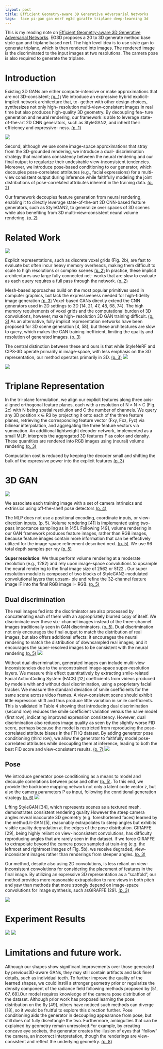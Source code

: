 ```yaml
---
layout: post
title: Efficient Geometry-aware 3D Generative Adversarial Networks
tags:  face pi-gan gan nerf eg3d giraffe triplane deep-learning 3d
---
```


This is my reading note on [Efficient Geometry-aware 3D Generative Adversarial Networks](https://arxiv.org/abs/2112.07945v2). EG3D proposes a 20 to 3D generate method base style gan and triplane based nerf. The high level idea is to use style gan to generate triplane, which is then rendered into images. The rendered image is the discriminated to the input images at two resolutions. The camera pose is also required to generate the triplane.

# Introduction

Existing 3D GANs are either compute-intensive or make approximations that are not 3D-consistent; [(p. 1)](zotero://open-pdf/library/items/CRQCAZBR?page=1&annotation=FC9NZ9V8) We introduce an expressive hybrid explicit-implicit network architecture that, to- gether with other design choices, synthesizes not only high- resolution multi-view-consistent images in real time but also produces high-quality 3D geometry. By decoupling fea- ture generation and neural rendering, our framework is able to leverage state-of-the-art 2D CNN generators, such as StyleGAN2, and inherit their efficiency and expressive- ness. [(p. 1)](zotero://open-pdf/library/items/CRQCAZBR?page=1&annotation=BU68YR6T)

![](https://raw.githubusercontent.com/zhangtemplar/zhangtemplar.github.io/master/uPic/chanEfficientGeometryaware3D2021-1-x302-y320.png) 

Second, although we use some image-space approximations that stray from the 3D-grounded rendering, we introduce a dual- discrimination strategy that maintains consistency between the neural rendering and our final output to regularize their undesirable view-inconsistent tendencies. Moreover, we introduce pose-based conditioning to our generator, which decouples pose-correlated attributes (e.g., facial expressions) for a multi-view consistent output during inference while faithfully modeling the joint distributions of pose-correlated attributes inherent in the training data. [(p. 2)](zotero://open-pdf/library/items/CRQCAZBR?page=2&annotation=AE5W2GK2)

Our framework decouples feature generation from neural rendering, enabling it to directly leverage state-of-the-art 2D CNN-based feature generators, such as StyleGAN2, to generalize over spaces of 3D scenes while also benefiting from 3D multi-view-consistent neural volume rendering. [(p. 2)](zotero://open-pdf/library/items/CRQCAZBR?page=2&annotation=SJLIGN36)
# Related Work
![](https://raw.githubusercontent.com/zhangtemplar/zhangtemplar.github.io/master/uPic/chanEfficientGeometryaware3D2021-2-x305-y499.png) 

Explicit representations, such as discrete voxel grids (Fig. 2b), are fast to evaluate but often incur heavy memory overheads, making them difficult to scale to high resolutions or complex scenes [(p. 2)](zotero://open-pdf/library/items/CRQCAZBR?page=2&annotation=844J2IM2) In practice, these implicit architectures use large fully connected net- works that are slow to evaluate as each query requires a full pass through the network. [(p. 2)](zotero://open-pdf/library/items/CRQCAZBR?page=2&annotation=FCPLQFEY)

Mesh-based approaches build on the most popular primitives used in computer graphics, but lack the expressiveness needed for high-fidelity image generation [(p. 3)](zotero://open-pdf/library/items/CRQCAZBR?page=3&annotation=TQZVHNCK) Voxel-based GANs directly extend the CNN generators used in 2D settings to 3D [14, 21, 47, 48, 68, 74]. 
The high memory requirements of voxel grids and the computational burden of 3D convolutions, however, make high- resolution 3D GAN training difficult. [(p. 3)](zotero://open-pdf/library/items/CRQCAZBR?page=3&annotation=R5AADC9Y) As an alternative, fully implicit representation networks have been proposed for 3D scene generation [4, 58], but these architectures are slow to query, which makes the GAN training inefficient, limiting the quality and resolution of generated images. [(p. 3)](zotero://open-pdf/library/items/CRQCAZBR?page=3&annotation=KMQAZRP3)

The central distinction between these and ours is that while StyleNeRF and CIPS-3D operate primarily in image-space, with less emphasis on the 3D representation, our method operates primarily in 3D. [(p. 3)](zotero://open-pdf/library/items/CRQCAZBR?page=3&annotation=2D4CFA2F)
![](https://raw.githubusercontent.com/zhangtemplar/zhangtemplar.github.io/master/uPic/chanEfficientGeometryaware3D2021-3-x305-y526.png) 

![](https://raw.githubusercontent.com/zhangtemplar/zhangtemplar.github.io/master/uPic/chanEfficientGeometryaware3D2021-3-x305-y331.png) 

# Triplane Representation
In the tri-plane formulation, we align our explicit features along three axis-aligned orthogonal feature planes, each with a resolution of N × N × C (Fig. 2c) with N being spatial resolution and C the number of channels. We query any 3D position x ∈ R3 by projecting it onto each of the three feature planes, retrieving the corresponding feature vector (Fxy, Fxz, Fyz) via bilinear interpolation, and aggregating the three feature vectors via summation. An additional lightweight decoder network, implemented as a small MLP, interprets the aggregated 3D features F as color and density. These quantities are rendered into RGB images using (neural) volume rendering [(p. 3)](zotero://open-pdf/library/items/CRQCAZBR?page=3&annotation=49NXD7IV)

Computation cost is reduced by keeping the decoder small and shifting the bulk of the expressive power into the explicit features [(p. 3)](zotero://open-pdf/library/items/CRQCAZBR?page=3&annotation=IIQ2W6XW)
# 3D GAN
![](https://raw.githubusercontent.com/zhangtemplar/zhangtemplar.github.io/master/uPic/chanEfficientGeometryaware3D2021-4-x45-y538.png) 

We associate each training image with a set of camera intrinsics and extrinsics using off-the-shelf pose detectors [(p. 4)](zotero://open-pdf/library/items/CRQCAZBR?page=4&annotation=GWNZAFJ7)


The MLP does not use a positional encoding, coordinate inputs, or view- direction inputs. [(p. 5)](zotero://open-pdf/library/items/CRQCAZBR?page=5&annotation=QFQS63FY). Volume rendering [41] is implemented using two-pass importance sampling as in [45]. Following [49], volume rendering in our GAN framework produces feature images, rather than RGB images, because feature images contain more information that can be effectively utilized for the image-space refinement described next. [(p. 5)](zotero://open-pdf/library/items/CRQCAZBR?page=5&annotation=KRHM3SU3). We use 96 total depth samples per ray [(p. 5)](zotero://open-pdf/library/items/CRQCAZBR?page=5&annotation=ZC7YFVSG)

**Super resolution**: We thus perform volume rendering at a moderate resolution (e.g., 1282) and rely upon image-space convolutions to upsample the neural rendering to the final image size of 2562 or 5122 .  Our super resolution module is composed of two blocks of StyleGAN2-modulated convolutional layers that upsam- ple and refine the 32-channel feature image IF into the final RGB image I+ RGB. [(p. 5)](zotero://open-pdf/library/items/CRQCAZBR?page=5&annotation=XHQ7IA2V)

## Dual discrimination
The real images fed into the discriminator are also processed by concatenating each of them with an appropriately blurred copy of itself. We discriminate over these six- channel images instead of the three-channel images traditionally seen in GAN discriminators. [(p. 5)](zotero://open-pdf/library/items/CRQCAZBR?page=5&annotation=PDE2FNBR). Dual discrimination not only encourages the final output to match the distribution of real images, but also offers additional effects: it encourages the neural rendering to match the distribution of downsampled real images; and it encourages the super-resolved images to be consistent with the neural rendering [(p. 5)](zotero://open-pdf/library/items/CRQCAZBR?page=5&annotation=JCZBLEV6)
![](https://raw.githubusercontent.com/zhangtemplar/zhangtemplar.github.io/master/uPic/chanEfficientGeometryaware3D2021-5-x49-y613.png) 

Without dual discrimination, generated images can include multi-view inconsistencies due to the unconstrained image-space super-resolution layers. We measure this effect quantitatively by extracting smile-related Facial ActionCoding System (FACS) [12] coefﬁcients from videos produced by models with and without dual discrimination, using a proprietary facial tracker. We measure the standard deviation of smile coefﬁcients for the same scene across video frames. A view-consistent scene should exhibit little expression shift and thus produce little variation in smile coefﬁcients. This is validated in Table 4 showing that introducing dual discrimination (second row) reduces the smile coefﬁcient variation versus the naive model (ﬁrst row), indicating improved expression consistency. However, dual discrimination also reduces image quality as seen by the slightly worse FID score, perhaps because the model is restricted from reproducing the pose-correlated attribute biases in the FFHQ dataset. By adding generator pose conditioning (third row), we allow the generator to faithfully model pose-correlated attributes while decoupling them at inference, leading to both the best FID score and view-consistent results. [(p. 7)](zotero://open-pdf/library/items/CRQCAZBR?page=7&annotation=G8JKN83I)
![](https://raw.githubusercontent.com/zhangtemplar/zhangtemplar.github.io/master/uPic/chanEfficientGeometryaware3D2021-7-x307-y520.png) 

## Pose
We introduce generator pose conditioning as a means to model and decouple correlations between pose and other [(p. 5)](zotero://open-pdf/library/items/CRQCAZBR?page=5&annotation=JYUI6MTC). To this end, we provide the backbone mapping network not only a latent code vector z, but also the camera parameters P as input, following the conditional generation strategy [(p. 6)](zotero://open-pdf/library/items/CRQCAZBR?page=6&annotation=ZFLAFZWC)
![](https://raw.githubusercontent.com/zhangtemplar/zhangtemplar.github.io/master/uPic/chanEfficientGeometryaware3D2021-13-x304-y215.png) 

Lifting StyleGAN [34], which represents scenes as a textured mesh, demonstrates consistent rendering quality.However the steep camera angles reveal inaccurate 3D geometry (e.g. foreshortened faces) learned by the method.π-GAN [5], reasonably extrapolates to steep angles but exhibits visible quality degradation at the edges of the pose distribution. GIRAFFE [29], being highly reliant on view-inconsistent convolutions, has difﬁculty reproducing angles that are rarely seen in the dataset. If we force GIRAFFE to extrapolate beyond the camera poses sampled at train-ing (e.g. the leftmost and rightmost images of Fig. 5b), we receive degraded, view-inconsistent images rather than renderings from steeper angles. [(p. 3)](zotero://open-pdf/library/items/CRQCAZBR?page=3&annotation=98KCPHHC)

Our method, despite also using 2D convolutions, is less reliant on view-inconsistent convolutions for considering the placement of features in the ﬁnal image. By utilizing an expressive 3D representation as a “scaffold”, our method provides more reasonable extrapolation to rare views in both pitch and yaw than methods that more strongly depend on image-space convolutions for image synthesis, such asGIRAFFE [29]. [(p. 3)](zotero://open-pdf/library/items/CRQCAZBR?page=3&annotation=L93HP6AA)

![](https://raw.githubusercontent.com/zhangtemplar/zhangtemplar.github.io/master/uPic/chanEfficientGeometryaware3D2021-15-x121-y59.png) 

# Experiment Results
![](https://raw.githubusercontent.com/zhangtemplar/zhangtemplar.github.io/master/uPic/chanEfficientGeometryaware3D2021-6-x46-y286.png) 
![](https://raw.githubusercontent.com/zhangtemplar/zhangtemplar.github.io/master/uPic/chanEfficientGeometryaware3D2021-16-x48-y229.png) 

# Limitations and future work. 
Although our shapes show signiﬁcant improvements over those generated by previous3D-aware GANs, they may still contain artifacts and lack ﬁner details, such as individual teeth. To further improve the quality of the learned shapes, we could instill a stronger geometry prior or regularize the density component of the radiance ﬁeld following methods proposed by [51, 67, 69].Our model requires knowledge of the camera pose distribution of the dataset. Although prior work has proposed learning the pose distribution on the ﬂy [49], others have noticed such methods can diverge [18], so it would be fruitful to explore this direction further. Pose conditioning aids the generator in decoupling appearance from pose, but still does not fully disentangle the two. Furthermore, ambiguities that can be explained by geometry remain unresolved.For example, by creating concave eye sockets, the generator creates the illusion of eyes that “follow” the camera, an incorrect interpretation, though the renderings are view-consistent and reﬂect the underlying geometry. [(p. 8)](zotero://open-pdf/library/items/CRQCAZBR?page=8&annotation=CXKQZPSR)


